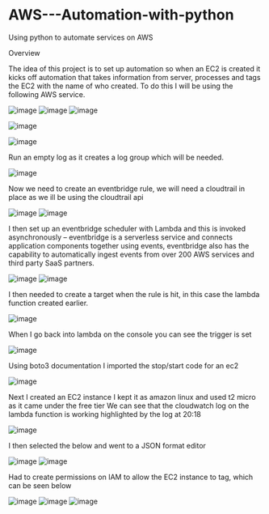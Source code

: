 # AWS---Automation-with-python
Using python to automate services on AWS

Overview

The idea of this project is to set up automation so when an EC2 is created it kicks off automation that takes information from server, processes and tags the EC2 with the name of who created. To do this I will be using the following AWS service.

![image](https://github.com/user-attachments/assets/78dbd0b4-e010-4848-b242-56d59223e4ee)
![image](https://github.com/user-attachments/assets/5228ddc4-a8a1-4639-9bab-83e51fdf5415)
![image](https://github.com/user-attachments/assets/8279c7dd-a48d-4878-b934-81f2b1c01151)










![image](https://github.com/user-attachments/assets/e3ae5487-c815-44b5-8e99-e53f5cae18c3)

![image](https://github.com/user-attachments/assets/9cb5da9d-b233-4866-b922-cb1a3fc49a55)

 Run an empty log as it creates a log group which will be needed.
 
![image](https://github.com/user-attachments/assets/2de1497f-cee2-4ad8-aa42-ea839ab30b72)

Now we need to create an eventbridge rule, we will need a cloudtrail in place as we ill be using the cloudtrail api 

![image](https://github.com/user-attachments/assets/bd262215-981c-4ca7-ba84-3f7c68107625)
![image](https://github.com/user-attachments/assets/ddf315a7-d846-4e1d-8d35-f9ae6da73ee9)

I then set up an eventbridge scheduler with Lambda and this is invoked asynchronously – eventbridge is a serverless service and connects application components together using events, eventbridge also has the capability to automatically ingest events from over 200 AWS services and third party SaaS partners.

![image](https://github.com/user-attachments/assets/d2574ddb-97ee-4716-bf8f-35e17c7aba52)
![image](https://github.com/user-attachments/assets/24954443-b8fe-41fc-ae47-45d934cd5f96)

I then needed to create a target when the rule is hit, in this case the lambda function created earlier.

![image](https://github.com/user-attachments/assets/940bdc24-e892-4ad5-9b37-9a717bbfee0d)

When I go back into lambda on the console you can see the trigger is set 

![image](https://github.com/user-attachments/assets/7cbaa558-ba36-4575-aaaa-4c0991f44a88)

Using boto3 documentation I imported the stop/start code for an ec2

![image](https://github.com/user-attachments/assets/10b8d0b2-a75a-4a71-b8bb-0eb29ee986e5)

Next I created an EC2 instance I kept it as amazon linux and used t2 micro as it came under the free tier
We can see that the cloudwatch log on the lambda function is working highlighted by the log at 20:18

![image](https://github.com/user-attachments/assets/f089749c-799c-43f7-9422-75c71a47184c)

I then selected the below and went to a JSON format editor

![image](https://github.com/user-attachments/assets/8a790494-3019-4d94-a023-681fb42e06dc)
![image](https://github.com/user-attachments/assets/ad2f16b2-8fe7-4917-ab67-ff764e4e0ecf)

Had to create permissions on IAM to allow the EC2 instance to tag, which can be seen below

![image](https://github.com/user-attachments/assets/ce98dbf3-a463-406d-8fe8-7ab1a04ab638)
![image](https://github.com/user-attachments/assets/cd3ec9ca-b4f8-4028-9f8f-ed8a6173e75a)
![image](https://github.com/user-attachments/assets/eb532b55-3937-4fce-bd64-ac933bf6f0a7)












